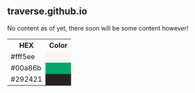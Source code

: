 ## traverse.github.io

No content as of yet, there soon will be some content however!

<table>
  <tr>
    <th>HEX</th>
    <th>Color</th>
  </tr>
  <tr>
    <td>#fff5ee</td>
    <td style="background: #fff5ee;"></td>
  </tr>
  <tr>
    <td>#00a86b</td>
    <td style="background: #00a86b;"></td>
  </tr>
  <tr>
    <td>#292421</td>
    <td style="background: #292421;"></td>
  </tr>
</table>
